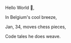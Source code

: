 Hello World :wave:,


In Belgium's cool breeze,

Jan, 34, moves chess pieces,

Code tales he does weave.

<!---
JDN89/JDN89 is a ✨ special ✨ repository because its `README.md` (this file) appears on your GitHub profile.
You can click the Preview link to take a look at your changes.
--->
